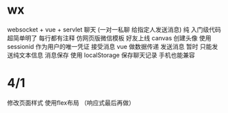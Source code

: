 # wx
websocket + vue + servlet 聊天 (一对一私聊 给指定人发送消息)
    纯 入门级代码  超简单明了  每行都有注释 
    仿网页版微信模板 
      好友上线   canvas 创建头像  使用 sessionid 作为用户的唯一凭证 
      接受消息   vue 做数据传递
      发送消息   暂时 只能发送纯文本信息 
      消息保存   使用 localStorage 保存聊天记录
      手机也能兼容 
# 4/1
  修改页面样式 
  使用flex布局  （响应式最后再做）
    
  
   
